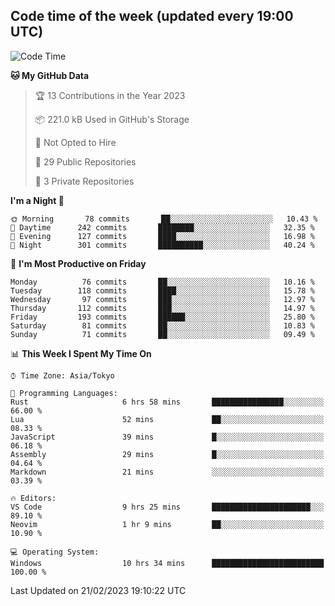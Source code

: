 ## Code time of the week (updated every 19:00 UTC)

<!--START_SECTION:waka-->
![Code Time](http://img.shields.io/badge/Code%20Time-1%2C563%20hrs%203%20mins-blue)

**🐱 My GitHub Data** 

> 🏆 13 Contributions in the Year 2023
 > 
> 📦 221.0 kB Used in GitHub's Storage 
 > 
> 🚫 Not Opted to Hire
 > 
> 📜 29 Public Repositories 
 > 
> 🔑 3 Private Repositories  
 > 
**I'm a Night 🦉** 

```text
🌞 Morning       78 commits       ██░░░░░░░░░░░░░░░░░░░░░░░   10.43 % 
🌆 Daytime      242 commits       ████████░░░░░░░░░░░░░░░░░   32.35 % 
🌃 Evening      127 commits       ████░░░░░░░░░░░░░░░░░░░░░   16.98 % 
🌙 Night        301 commits       ██████████░░░░░░░░░░░░░░░   40.24 % 

```
📅 **I'm Most Productive on Friday** 

```text
Monday          76 commits       ██░░░░░░░░░░░░░░░░░░░░░░░   10.16 % 
Tuesday        118 commits       ████░░░░░░░░░░░░░░░░░░░░░   15.78 % 
Wednesday       97 commits       ███░░░░░░░░░░░░░░░░░░░░░░   12.97 % 
Thursday       112 commits       ███░░░░░░░░░░░░░░░░░░░░░░   14.97 % 
Friday         193 commits       ██████░░░░░░░░░░░░░░░░░░░   25.80 % 
Saturday        81 commits       ██░░░░░░░░░░░░░░░░░░░░░░░   10.83 % 
Sunday          71 commits       ██░░░░░░░░░░░░░░░░░░░░░░░   09.49 % 

```


📊 **This Week I Spent My Time On** 

```text
⌚︎ Time Zone: Asia/Tokyo

💬 Programming Languages: 
Rust                     6 hrs 58 mins       ████████████████░░░░░░░░░   66.00 % 
Lua                      52 mins             ██░░░░░░░░░░░░░░░░░░░░░░░   08.33 % 
JavaScript               39 mins             █░░░░░░░░░░░░░░░░░░░░░░░░   06.18 % 
Assembly                 29 mins             █░░░░░░░░░░░░░░░░░░░░░░░░   04.64 % 
Markdown                 21 mins             ░░░░░░░░░░░░░░░░░░░░░░░░░   03.39 % 

🔥 Editors: 
VS Code                  9 hrs 25 mins       ██████████████████████░░░   89.10 % 
Neovim                   1 hr 9 mins         ██░░░░░░░░░░░░░░░░░░░░░░░   10.90 % 

💻 Operating System: 
Windows                  10 hrs 34 mins      █████████████████████████   100.00 % 

```


 Last Updated on 21/02/2023 19:10:22 UTC
<!--END_SECTION:waka-->